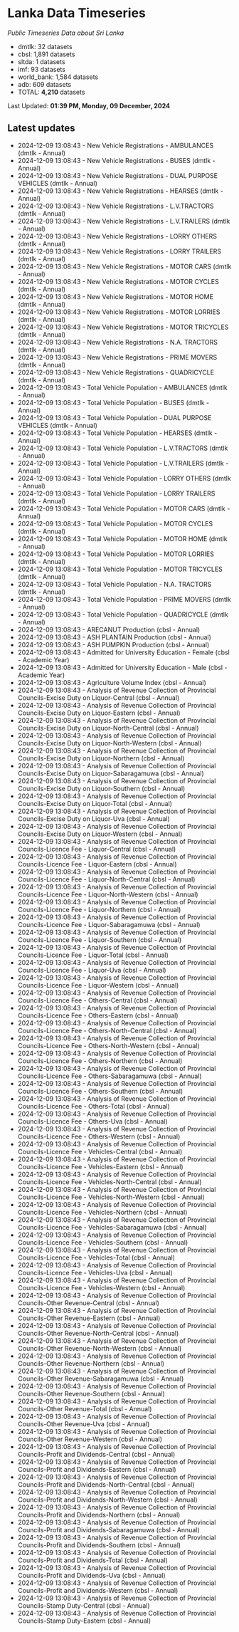 # Lanka Data Timeseries
*Public Timeseries Data about Sri Lanka*

* dmtlk: 32 datasets
* cbsl: 1,891 datasets
* sltda: 1 datasets
* imf: 93 datasets
* world_bank: 1,584 datasets
* adb: 609 datasets
* TOTAL: **4,210** datasets

Last Updated: **01:39 PM, Monday, 09 December, 2024**

## Latest updates

* 2024-12-09 13:08:43 - New Vehicle Registrations - AMBULANCES (dmtlk - Annual)
* 2024-12-09 13:08:43 - New Vehicle Registrations - BUSES (dmtlk - Annual)
* 2024-12-09 13:08:43 - New Vehicle Registrations - DUAL PURPOSE VEHICLES (dmtlk - Annual)
* 2024-12-09 13:08:43 - New Vehicle Registrations - HEARSES (dmtlk - Annual)
* 2024-12-09 13:08:43 - New Vehicle Registrations - L.V.TRACTORS (dmtlk - Annual)
* 2024-12-09 13:08:43 - New Vehicle Registrations - L.V.TRAILERS (dmtlk - Annual)
* 2024-12-09 13:08:43 - New Vehicle Registrations - LORRY OTHERS (dmtlk - Annual)
* 2024-12-09 13:08:43 - New Vehicle Registrations - LORRY TRAILERS (dmtlk - Annual)
* 2024-12-09 13:08:43 - New Vehicle Registrations - MOTOR CARS (dmtlk - Annual)
* 2024-12-09 13:08:43 - New Vehicle Registrations - MOTOR CYCLES (dmtlk - Annual)
* 2024-12-09 13:08:43 - New Vehicle Registrations - MOTOR HOME (dmtlk - Annual)
* 2024-12-09 13:08:43 - New Vehicle Registrations - MOTOR LORRIES (dmtlk - Annual)
* 2024-12-09 13:08:43 - New Vehicle Registrations - MOTOR TRICYCLES (dmtlk - Annual)
* 2024-12-09 13:08:43 - New Vehicle Registrations - N.A. TRACTORS (dmtlk - Annual)
* 2024-12-09 13:08:43 - New Vehicle Registrations - PRIME MOVERS (dmtlk - Annual)
* 2024-12-09 13:08:43 - New Vehicle Registrations - QUADRICYCLE (dmtlk - Annual)
* 2024-12-09 13:08:43 - Total Vehicle Population - AMBULANCES (dmtlk - Annual)
* 2024-12-09 13:08:43 - Total Vehicle Population - BUSES (dmtlk - Annual)
* 2024-12-09 13:08:43 - Total Vehicle Population - DUAL PURPOSE VEHICLES (dmtlk - Annual)
* 2024-12-09 13:08:43 - Total Vehicle Population - HEARSES (dmtlk - Annual)
* 2024-12-09 13:08:43 - Total Vehicle Population - L.V.TRACTORS (dmtlk - Annual)
* 2024-12-09 13:08:43 - Total Vehicle Population - L.V.TRAILERS (dmtlk - Annual)
* 2024-12-09 13:08:43 - Total Vehicle Population - LORRY OTHERS (dmtlk - Annual)
* 2024-12-09 13:08:43 - Total Vehicle Population - LORRY TRAILERS (dmtlk - Annual)
* 2024-12-09 13:08:43 - Total Vehicle Population - MOTOR CARS (dmtlk - Annual)
* 2024-12-09 13:08:43 - Total Vehicle Population - MOTOR CYCLES (dmtlk - Annual)
* 2024-12-09 13:08:43 - Total Vehicle Population - MOTOR HOME (dmtlk - Annual)
* 2024-12-09 13:08:43 - Total Vehicle Population - MOTOR LORRIES (dmtlk - Annual)
* 2024-12-09 13:08:43 - Total Vehicle Population - MOTOR TRICYCLES (dmtlk - Annual)
* 2024-12-09 13:08:43 - Total Vehicle Population - N.A. TRACTORS (dmtlk - Annual)
* 2024-12-09 13:08:43 - Total Vehicle Population - PRIME MOVERS (dmtlk - Annual)
* 2024-12-09 13:08:43 - Total Vehicle Population - QUADRICYCLE (dmtlk - Annual)
* 2024-12-09 13:08:43 - ARECANUT Production (cbsl - Annual)
* 2024-12-09 13:08:43 - ASH PLANTAIN Production (cbsl - Annual)
* 2024-12-09 13:08:43 - ASH PUMPKIN Production (cbsl - Annual)
* 2024-12-09 13:08:43 - Admitted for University Education - Female (cbsl - Academic Year)
* 2024-12-09 13:08:43 - Admitted for University Education - Male (cbsl - Academic Year)
* 2024-12-09 13:08:43 - Agriculture Volume Index (cbsl - Annual)
* 2024-12-09 13:08:43 - Analysis of Revenue Collection of Provincial Councils-Excise Duty on Liquor-Central (cbsl - Annual)
* 2024-12-09 13:08:43 - Analysis of Revenue Collection of Provincial Councils-Excise Duty on Liquor-Eastern (cbsl - Annual)
* 2024-12-09 13:08:43 - Analysis of Revenue Collection of Provincial Councils-Excise Duty on Liquor-North-Central (cbsl - Annual)
* 2024-12-09 13:08:43 - Analysis of Revenue Collection of Provincial Councils-Excise Duty on Liquor-North-Western (cbsl - Annual)
* 2024-12-09 13:08:43 - Analysis of Revenue Collection of Provincial Councils-Excise Duty on Liquor-Northern (cbsl - Annual)
* 2024-12-09 13:08:43 - Analysis of Revenue Collection of Provincial Councils-Excise Duty on Liquor-Sabaragamuwa (cbsl - Annual)
* 2024-12-09 13:08:43 - Analysis of Revenue Collection of Provincial Councils-Excise Duty on Liquor-Southern (cbsl - Annual)
* 2024-12-09 13:08:43 - Analysis of Revenue Collection of Provincial Councils-Excise Duty on Liquor-Total (cbsl - Annual)
* 2024-12-09 13:08:43 - Analysis of Revenue Collection of Provincial Councils-Excise Duty on Liquor-Uva (cbsl - Annual)
* 2024-12-09 13:08:43 - Analysis of Revenue Collection of Provincial Councils-Excise Duty on Liquor-Western (cbsl - Annual)
* 2024-12-09 13:08:43 - Analysis of Revenue Collection of Provincial Councils-Licence Fee - Liquor-Central (cbsl - Annual)
* 2024-12-09 13:08:43 - Analysis of Revenue Collection of Provincial Councils-Licence Fee - Liquor-Eastern (cbsl - Annual)
* 2024-12-09 13:08:43 - Analysis of Revenue Collection of Provincial Councils-Licence Fee - Liquor-North-Central (cbsl - Annual)
* 2024-12-09 13:08:43 - Analysis of Revenue Collection of Provincial Councils-Licence Fee - Liquor-North-Western (cbsl - Annual)
* 2024-12-09 13:08:43 - Analysis of Revenue Collection of Provincial Councils-Licence Fee - Liquor-Northern (cbsl - Annual)
* 2024-12-09 13:08:43 - Analysis of Revenue Collection of Provincial Councils-Licence Fee - Liquor-Sabaragamuwa (cbsl - Annual)
* 2024-12-09 13:08:43 - Analysis of Revenue Collection of Provincial Councils-Licence Fee - Liquor-Southern (cbsl - Annual)
* 2024-12-09 13:08:43 - Analysis of Revenue Collection of Provincial Councils-Licence Fee - Liquor-Total (cbsl - Annual)
* 2024-12-09 13:08:43 - Analysis of Revenue Collection of Provincial Councils-Licence Fee - Liquor-Uva (cbsl - Annual)
* 2024-12-09 13:08:43 - Analysis of Revenue Collection of Provincial Councils-Licence Fee - Liquor-Western (cbsl - Annual)
* 2024-12-09 13:08:43 - Analysis of Revenue Collection of Provincial Councils-Licence Fee - Others-Central (cbsl - Annual)
* 2024-12-09 13:08:43 - Analysis of Revenue Collection of Provincial Councils-Licence Fee - Others-Eastern (cbsl - Annual)
* 2024-12-09 13:08:43 - Analysis of Revenue Collection of Provincial Councils-Licence Fee - Others-North-Central (cbsl - Annual)
* 2024-12-09 13:08:43 - Analysis of Revenue Collection of Provincial Councils-Licence Fee - Others-North-Western (cbsl - Annual)
* 2024-12-09 13:08:43 - Analysis of Revenue Collection of Provincial Councils-Licence Fee - Others-Northern (cbsl - Annual)
* 2024-12-09 13:08:43 - Analysis of Revenue Collection of Provincial Councils-Licence Fee - Others-Sabaragamuwa (cbsl - Annual)
* 2024-12-09 13:08:43 - Analysis of Revenue Collection of Provincial Councils-Licence Fee - Others-Southern (cbsl - Annual)
* 2024-12-09 13:08:43 - Analysis of Revenue Collection of Provincial Councils-Licence Fee - Others-Total (cbsl - Annual)
* 2024-12-09 13:08:43 - Analysis of Revenue Collection of Provincial Councils-Licence Fee - Others-Uva (cbsl - Annual)
* 2024-12-09 13:08:43 - Analysis of Revenue Collection of Provincial Councils-Licence Fee - Others-Western (cbsl - Annual)
* 2024-12-09 13:08:43 - Analysis of Revenue Collection of Provincial Councils-Licence Fee - Vehicles-Central (cbsl - Annual)
* 2024-12-09 13:08:43 - Analysis of Revenue Collection of Provincial Councils-Licence Fee - Vehicles-Eastern (cbsl - Annual)
* 2024-12-09 13:08:43 - Analysis of Revenue Collection of Provincial Councils-Licence Fee - Vehicles-North-Central (cbsl - Annual)
* 2024-12-09 13:08:43 - Analysis of Revenue Collection of Provincial Councils-Licence Fee - Vehicles-North-Western (cbsl - Annual)
* 2024-12-09 13:08:43 - Analysis of Revenue Collection of Provincial Councils-Licence Fee - Vehicles-Northern (cbsl - Annual)
* 2024-12-09 13:08:43 - Analysis of Revenue Collection of Provincial Councils-Licence Fee - Vehicles-Sabaragamuwa (cbsl - Annual)
* 2024-12-09 13:08:43 - Analysis of Revenue Collection of Provincial Councils-Licence Fee - Vehicles-Southern (cbsl - Annual)
* 2024-12-09 13:08:43 - Analysis of Revenue Collection of Provincial Councils-Licence Fee - Vehicles-Total (cbsl - Annual)
* 2024-12-09 13:08:43 - Analysis of Revenue Collection of Provincial Councils-Licence Fee - Vehicles-Uva (cbsl - Annual)
* 2024-12-09 13:08:43 - Analysis of Revenue Collection of Provincial Councils-Licence Fee - Vehicles-Western (cbsl - Annual)
* 2024-12-09 13:08:43 - Analysis of Revenue Collection of Provincial Councils-Other Revenue-Central (cbsl - Annual)
* 2024-12-09 13:08:43 - Analysis of Revenue Collection of Provincial Councils-Other Revenue-Eastern (cbsl - Annual)
* 2024-12-09 13:08:43 - Analysis of Revenue Collection of Provincial Councils-Other Revenue-North-Central (cbsl - Annual)
* 2024-12-09 13:08:43 - Analysis of Revenue Collection of Provincial Councils-Other Revenue-North-Western (cbsl - Annual)
* 2024-12-09 13:08:43 - Analysis of Revenue Collection of Provincial Councils-Other Revenue-Northern (cbsl - Annual)
* 2024-12-09 13:08:43 - Analysis of Revenue Collection of Provincial Councils-Other Revenue-Sabaragamuwa (cbsl - Annual)
* 2024-12-09 13:08:43 - Analysis of Revenue Collection of Provincial Councils-Other Revenue-Southern (cbsl - Annual)
* 2024-12-09 13:08:43 - Analysis of Revenue Collection of Provincial Councils-Other Revenue-Total (cbsl - Annual)
* 2024-12-09 13:08:43 - Analysis of Revenue Collection of Provincial Councils-Other Revenue-Uva (cbsl - Annual)
* 2024-12-09 13:08:43 - Analysis of Revenue Collection of Provincial Councils-Other Revenue-Western (cbsl - Annual)
* 2024-12-09 13:08:43 - Analysis of Revenue Collection of Provincial Councils-Profit and Dividends-Central (cbsl - Annual)
* 2024-12-09 13:08:43 - Analysis of Revenue Collection of Provincial Councils-Profit and Dividends-Eastern (cbsl - Annual)
* 2024-12-09 13:08:43 - Analysis of Revenue Collection of Provincial Councils-Profit and Dividends-North-Central (cbsl - Annual)
* 2024-12-09 13:08:43 - Analysis of Revenue Collection of Provincial Councils-Profit and Dividends-North-Western (cbsl - Annual)
* 2024-12-09 13:08:43 - Analysis of Revenue Collection of Provincial Councils-Profit and Dividends-Northern (cbsl - Annual)
* 2024-12-09 13:08:43 - Analysis of Revenue Collection of Provincial Councils-Profit and Dividends-Sabaragamuwa (cbsl - Annual)
* 2024-12-09 13:08:43 - Analysis of Revenue Collection of Provincial Councils-Profit and Dividends-Southern (cbsl - Annual)
* 2024-12-09 13:08:43 - Analysis of Revenue Collection of Provincial Councils-Profit and Dividends-Total (cbsl - Annual)
* 2024-12-09 13:08:43 - Analysis of Revenue Collection of Provincial Councils-Profit and Dividends-Uva (cbsl - Annual)
* 2024-12-09 13:08:43 - Analysis of Revenue Collection of Provincial Councils-Profit and Dividends-Western (cbsl - Annual)
* 2024-12-09 13:08:43 - Analysis of Revenue Collection of Provincial Councils-Stamp Duty-Central (cbsl - Annual)
* 2024-12-09 13:08:43 - Analysis of Revenue Collection of Provincial Councils-Stamp Duty-Eastern (cbsl - Annual)